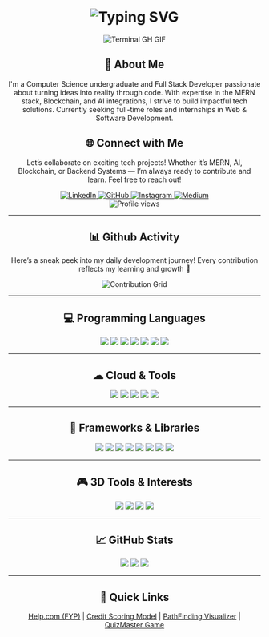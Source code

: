 <div align="center">
    <h1><img src="https://readme-typing-svg.herokuapp.com?font=Jetbrains+mono&size=40&duration=3000&color=33FF33&center=true&vCenter=true&width=435&lines=Hey..+I'm+JaiParkash;Welcome+to+my+GitHub+profile;Coding+is+my+craft;" alt="Typing SVG"/></h1>
    <p><img src="https://media.giphy.com/media/L1R1tvI9svkIWwpVYr/giphy.gif" alt="Terminal GH GIF" /></p>
</div>

<div align="center">
    <h2>🚀 About Me</h2>
    <p>I'm a Computer Science undergraduate and Full Stack Developer passionate about turning ideas into reality through code. With expertise in the MERN stack, Blockchain, and AI integrations, I strive to build impactful tech solutions. Currently seeking full-time roles and internships in Web & Software Development.</p>
</div>

<div align="center">
<h2>🌐 Connect with Me</h2>
<p>Let’s collaborate on exciting tech projects! Whether it’s MERN, AI, Blockchain, or Backend Systems — I’m always ready to contribute and learn. Feel free to reach out!</p>
<div>
  <a href="www.linkedin.com/in/jai-parkash-b442372b1">
    <img src="https://img.shields.io/badge/jai-parkash-b442372b1?style=for-the-badge&logo=linkedin&logoColor=white" alt="LinkedIn"/>
  </a>
  <a href="https://github.com/Jaiparkash844">
    <img src="https://img.shields.io/badge/GitHub-100000?style=for-the-badge&logo=github&logoColor=white" alt="GitHub"/>
  </a>
  <a href="https://www.instagram.com/jaiparkashmalhi/">
    <img src="https://img.shields.io/badge/Instagram-E4405F?style=for-the-badge&logo=instagram&logoColor=white" alt="Instagram"/>
  </a>
  <a href="https://medium.com/@jaiparkash-4182">
    <img src="https://img.shields.io/badge/Medium-000000?style=for-the-badge&logo=medium&logoColor=white" alt="Medium"/>
  </a>
</div>
<img src="https://komarev.com/ghpvc/?username=jaiparkash-4182&style=for-the-badge" alt="Profile views" />
</div>

---

<div align="center">
  <h2>📊 Github Activity</h2>
  <p>Here’s a sneak peek into my daily development journey! Every contribution reflects my learning and growth 🚀</p>
  <img src="https://raw.githubusercontent.com/Jaiparkash844/Jaiparkash844/output/github-contribution-grid-snake.svg" alt="Contribution Grid" />
</div>

---

<h2 align="center">💻 Programming Languages</h2>
<div align="center">
  <img src="https://img.shields.io/badge/C++-00599C?style=for-the-badge&logo=cplusplus&logoColor=white" />
  <img src="https://img.shields.io/badge/C-4EAA25?style=for-the-badge&logo=c&logoColor=white" />
  <img src="https://img.shields.io/badge/Java-007396?style=for-the-badge&logo=java&logoColor=white" />
  <img src="https://img.shields.io/badge/Python-3776AB?style=for-the-badge&logo=python&logoColor=white" />
  <img src="https://img.shields.io/badge/JavaScript-F7DF1E?style=for-the-badge&logo=javascript&logoColor=black" />
  <img src="https://img.shields.io/badge/PHP-777BB4?style=for-the-badge&logo=php&logoColor=white" />
  <img src="https://img.shields.io/badge/SQL-4479A1?style=for-the-badge&logo=sqlite&logoColor=white" />
</div>

---

<h2 align="center">☁ Cloud & Tools</h2>
<div align="center">
  <img src="https://img.shields.io/badge/Firebase-FFCA28?style=for-the-badge&logo=firebase&logoColor=white" />
  <img src="https://img.shields.io/badge/Git-F05032?style=for-the-badge&logo=git&logoColor=white" />
  <img src="https://img.shields.io/badge/Netlify-00C7B7?style=for-the-badge&logo=netlify&logoColor=white" />
  <img src="https://img.shields.io/badge/Vercel-000000?style=for-the-badge&logo=vercel&logoColor=white" />
  <img src="https://img.shields.io/badge/Heroku-430098?style=for-the-badge&logo=heroku&logoColor=white" />
</div>

---

<h2 align="center">🧱 Frameworks & Libraries</h2>
<div align="center">
  <img src="https://img.shields.io/badge/React-20232A?style=for-the-badge&logo=react&logoColor=61DAFB" />
  <img src="https://img.shields.io/badge/Node.js-339933?style=for-the-badge&logo=nodedotjs&logoColor=white" />
  <img src="https://img.shields.io/badge/Express.js-000000?style=for-the-badge&logo=express&logoColor=white" />
  <img src="https://img.shields.io/badge/MongoDB-4EA94B?style=for-the-badge&logo=mongodb&logoColor=white" />
  <img src="https://img.shields.io/badge/Flask-000000?style=for-the-badge&logo=flask&logoColor=white" />
  <img src="https://img.shields.io/badge/Django-092E20?style=for-the-badge&logo=django&logoColor=white" />
  <img src="https://img.shields.io/badge/Bootstrap-7952B3?style=for-the-badge&logo=bootstrap&logoColor=white" />
  <img src="https://img.shields.io/badge/TailwindCSS-38B2AC?style=for-the-badge&logo=tailwindcss&logoColor=white" />
</div>

---

<h2 align="center">🎮 3D Tools & Interests</h2>
<div align="center">
  <img src="https://img.shields.io/badge/Unity-000000?style=for-the-badge&logo=unity&logoColor=white" />
  <img src="https://img.shields.io/badge/Blender-F5792A?style=for-the-badge&logo=blender&logoColor=white" />
  <img src="https://img.shields.io/badge/MeshLab-FF4000?style=for-the-badge" />
  <img src="https://img.shields.io/badge/Oculus-1C1E20?style=for-the-badge&logo=oculus&logoColor=white" />
</div>

---

<h2 align="center">📈 GitHub Stats</h2>
<div align="center">
  <img src="https://github-readme-stats.vercel.app/api?username=Jaiparkash844&show_icons=true&theme=default" />
  <img src="https://github-readme-streak-stats.herokuapp.com?user=Jaiparkash844&theme=default" />
  <img src="https://github-readme-stats.vercel.app/api/top-langs/?username=Jaiparkash844&layout=compact&theme=default" />
</div>

---

<h2 align="center">🔗 Quick Links</h2>
<div align="center">
  <a href="https://github.com/Jaiparkash844/Help.com-FYP">Help.com (FYP)</a> |
  <a href="https://github.com/Jaiparkash844/Credit-Scoring-Model">Credit Scoring Model</a> |
  <a href="https://github.com/Jaiparkash844/PathFinding-Visualizer">PathFinding Visualizer</a> |
  <a href="https://github.com/Jaiparkash844/QuizMaster">QuizMaster Game</a>
</div>
